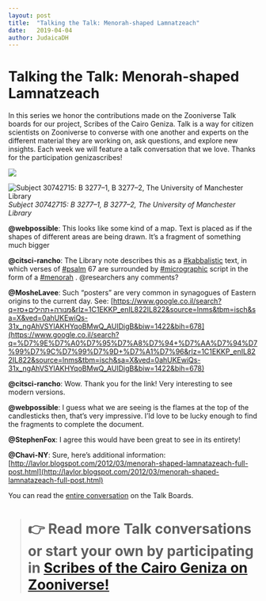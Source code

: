 ```yaml
---
layout: post
title:  "Talking the Talk: Menorah-shaped Lamnatzeach"
date:   2019-04-04
author: JudaicaDH
---
```

# Talking the Talk: Menorah-shaped Lamnatzeach

In this series we honor the contributions made on the Zooniverse Talk boards for our project, Scribes of the Cairo Geniza. Talk is a way for citizen scientists on Zooniverse to converse with one another and experts on the different material they are working on, ask questions, and explore new insights. Each week we will feature a talk conversation that we love. Thanks for the participation genizascribes!

![](https://cdn-images-1.medium.com/max/5200/0*4BIqOG6ojNZw0gUw.jpeg)

![Subject 30742715: B 3277–1, B 3277–2, The University of Manchester Library](https://cdn-images-1.medium.com/max/5200/0*YS5cBTTY8_BltZzY.jpeg)*Subject 30742715: B 3277–1, B 3277–2, The University of Manchester Library*

**@webpossible**: This looks like some kind of a map. Text is placed as if the shapes of different areas are being drawn. It’s a fragment of something much bigger

**@citsci-rancho**: The Library note describes this as a [#kabbalistic](https://www.zooniverse.org/projects/judaicadh/scribes-of-the-cairo-geniza/talk/tags/kabbalistic) text, in which verses of [#psalm](https://www.zooniverse.org/projects/judaicadh/scribes-of-the-cairo-geniza/talk/tags/psalm) 67 are surrounded by [#micrographic](https://www.zooniverse.org/projects/judaicadh/scribes-of-the-cairo-geniza/talk/tags/micrographic) script in the form of a [#menorah](https://www.zooniverse.org/projects/judaicadh/scribes-of-the-cairo-geniza/talk/tags/menorah) . @researchers any comments?

**@MosheLavee**: Such “posters” are very common in synagogues of Eastern origins to the current day. See: [https://www.google.co.il/search?q=מנורה+תהילים+סז&rlz=1C1EKKP_enIL822IL822&source=lnms&tbm=isch&sa=X&ved=0ahUKEwiQs-31x_ngAhVSYlAKHYqoBMwQ_AUIDigB&biw=1422&bih=678](https://www.google.co.il/search?q=%D7%9E%D7%A0%D7%95%D7%A8%D7%94+%D7%AA%D7%94%D7%99%D7%9C%D7%99%D7%9D+%D7%A1%D7%96&rlz=1C1EKKP_enIL822IL822&source=lnms&tbm=isch&sa=X&ved=0ahUKEwiQs-31x_ngAhVSYlAKHYqoBMwQ_AUIDigB&biw=1422&bih=678)

**@citsci-rancho**: Wow. Thank you for the link! Very interesting to see modern versions.

**@webpossible**: I guess what we are seeing is the flames at the top of the candlesticks then, that’s very impressive. I’ld love to be lucky enough to find the fragments to complete the document.

**@StephenFox**: I agree this would have been great to see in its entirety!

**@Chavi-NY**: Sure, here’s additional information: [http://lavlor.blogspot.com/2012/03/menorah-shaped-lamnatazeach-full-post.html](http://lavlor.blogspot.com/2012/03/menorah-shaped-lamnatazeach-full-post.html)

You can read the [entire conversation](https://www.zooniverse.org/projects/judaicadh/scribes-of-the-cairo-geniza/talk/subjects/30742715) on the Talk Boards.
> # 👉 Read more Talk conversations or start your own by participating in [Scribes of the Cairo Geniza on Zooniverse!](https://www.zooniverse.org/projects/judaicadh/scribes-of-the-cairo-geniza)

